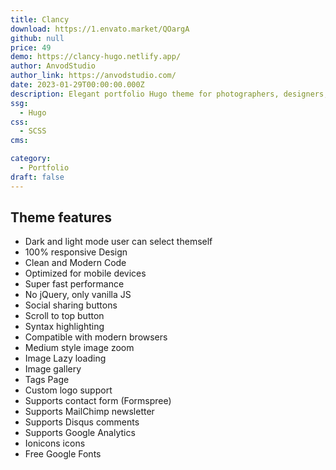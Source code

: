 ```yaml
---
title: Clancy 
download: https://1.envato.market/QOargA
github: null
price: 49
demo: https://clancy-hugo.netlify.app/
author: AnvodStudio
author_link: https://anvodstudio.com/
date: 2023-01-29T00:00:00.000Z
description: Elegant portfolio Hugo theme for photographers, designers, illustrators, creatives, etc.
ssg:
  - Hugo
css:
  - SCSS
cms:

category:
  - Portfolio
draft: false
---
```


## Theme features

- Dark and light mode user can select themself
- 100% responsive Design
- Clean and Modern Code
- Optimized for mobile devices
- Super fast performance
- No jQuery, only vanilla JS
- Social sharing buttons
- Scroll to top button
- Syntax highlighting
- Compatible with modern browsers
- Medium style image zoom
- Image Lazy loading
- Image gallery
- Tags Page
- Custom logo support
- Supports contact form (Formspree)
- Supports MailChimp newsletter
- Supports Disqus comments
- Supports Google Analytics
- Ionicons icons
- Free Google Fonts